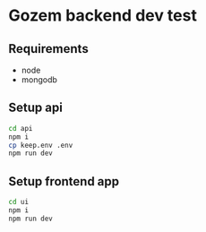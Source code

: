 # Gozem backend dev test

## Requirements
- node
- mongodb

## Setup api
```sh
cd api
npm i
cp keep.env .env
npm run dev
```

## Setup frontend app
```sh
cd ui
npm i
npm run dev
```
